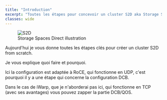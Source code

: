 ```yaml
---
title: "Introduction"
excerpt: "Toutes les étapes pour concevoir un cluster S2D aka Storage Spaces Direct."
classes: wide
---
```

<figure style="width: 500px" class="align-center">
  <img src="{{ site.url }}{{ site.baseurl }}/assets/images/storage-spaces-hyper-converged.png" alt="S2D">
  <figcaption>Storage Spaces Direct illustration</figcaption>
</figure> 


Aujourd'hui je vous donne toutes les étapes clés pour créer un cluster S2D from scratch.

Je vous explique quoi faire et pourquoi.

Ici la configuration est adaptée à RoCE, qui fonctionne en UDP, c'est pourquoi il y a une étape qui concerne la configuration DCB.

Dans le cas de iWarp, que je n'aborderai pas ici, qui fonctionne en TCP (avec ses avantages) vous pouvez zapper la partie DCB/QOS.

